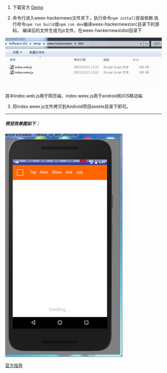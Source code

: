 
1. 下载官方 [Demo](https://github.com/weexteam/weex-hackernews)

2. 命令行进入weex-hackernews文件夹下，执行命令`npm install`安装依赖
执行命令`npm run build`或`npm run dev`编译weex-hackernews\src目录下的源码，
编译后的文件生成为js文件，在weex-hackernews\dist目录下

![image](doc/QQ截图20171221173631.png)

其中index.web.js用于网页端，index.weex.js用于android和iOS移动端

3. 将index.weex.js文件拷贝到Android项目assets目录下即可。


-------

##### 预览效果图如下：

![image](doc/QQ截图20171221174154.png)

[官方指导](http://weex.apache.org/cn/guide/)